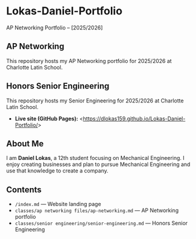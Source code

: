 # Lokas-Daniel-Portfolio
AP Networking Portfolio – [2025/2026]
## AP Networking
This repository hosts my AP Networking portfolio for
2025/2026 at Charlotte Latin School.
## Honors Senior Engineering
This repository hosts my Senior Engineering for
2025/2026 at Charlotte Latin School.
- **Live site (GitHub Pages):** &lt;https://dlokas159.github.io/Lokas-Daniel-Portfolio/&gt;
## About Me
I am **Daniel Lokas**, a 12th student focusing on Mechanical Engineering.
I enjoy creating businesses and plan to pursue Mechanical Engineering and use that knowledge to create a company.
## Contents
- `/index.md` — Website landing page
- `classes/ap networking files/ap-networking.md` — AP Networking portfolio
- `classes/senior engineering/senior-engineering.md` — Honors Senior Engineering
